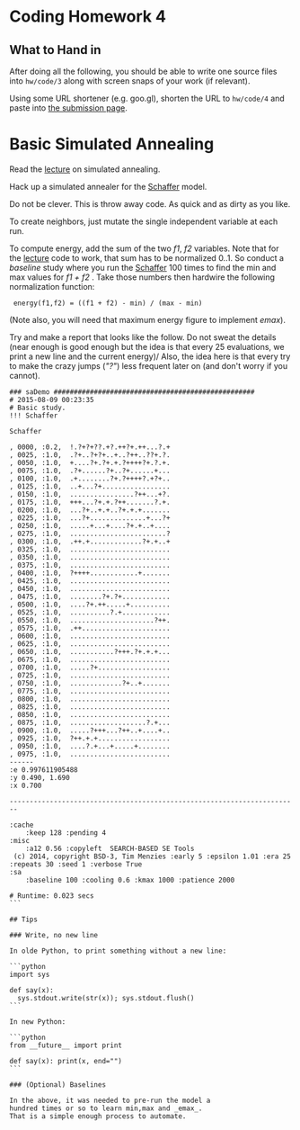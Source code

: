 # Coding Homework 4

## What to Hand in

After doing all the following, you should 
be able to write one source files into  `hw/code/3` along with
screen snaps of your work (if relevant).

Using some URL shortener (e.g. goo.gl), shorten the URL to `hw/code/4`
and paste into [the submission page](https://goo.gl/lZEmEm).


# Basic Simulated Annealing

Read the [lecture](SA.md) on simulated annealing.

Hack up a simulated annealer for the
[Schaffer](models/moeaProblems.pdf) model.

Do not be clever. This is throw away code. As quick
and as dirty as you like.

To create neighbors, just mutate the single
independent variable at each run.

To compute energy, add the sum of the two _f1_, _f2_
 variables. Note that for the [lecture](SA.md) code to
 work, that sum has to be normalized 0..1. So
 conduct a _baseline_ study where you run the
 [Schaffer](models/moeaProblems.pdf) 100 times to
 find the min and max values for _f1 + f2_ . Take
 those numbers then hardwire the following
 normalization function:
 
     energy(f1,f2) = ((f1 + f2) - min) / (max - min)

(Note also, you will need that maximum energy figure to implement _emax_).

Try and make a report that looks like the follow. Do
not sweat the details (near enough is good enough but the idea is that every
25 evaluations, we print a new line and the current energy)/
Also,  the idea here is that every try to make the crazy jumps (_"?"_) less
frequent later on (and don't worry if you cannot).


````
### saDemo ##################################################
# 2015-08-09 00:23:35
# Basic study.
!!! Schaffer

Schaffer

, 0000, :0.2,  !.?+?+??.+?.++?+.++...?.+
, 0025, :1.0,  .?+..?+?+..+..?++..??+.?.
, 0050, :1.0,  +....?+.?+.+.?++++?+.?.+.
, 0075, :1.0,  .?+......?+..?+......+...
, 0100, :1.0,  .+........?+.?++++?.+?+..
, 0125, :1.0,  ..+...?+.................
, 0150, :1.0,  ................?++...+?.
, 0175, :1.0,  +++...?+.+.?++.......?.+.
, 0200, :1.0,  ...?+..+.+..?+.+.+.......
, 0225, :1.0,  ...?+..............+...?+
, 0250, :1.0,  .....+...+....?+.+..+....
, 0275, :1.0,  ........................?
, 0300, :1.0,  .++.+.............?+.+..+
, 0325, :1.0,  .........................
, 0350, :1.0,  .........................
, 0375, :1.0,  .........................
, 0400, :1.0,  ?++++............+.......
, 0425, :1.0,  .........................
, 0450, :1.0,  .........................
, 0475, :1.0,  ........?+.?+............
, 0500, :1.0,  ....?+.++.....+..........
, 0525, :1.0,  ..........?.+............
, 0550, :1.0,  .....................?++.
, 0575, :1.0,  .++......................
, 0600, :1.0,  .........................
, 0625, :1.0,  .........................
, 0650, :1.0,  ...........?+++.?+.+.+...
, 0675, :1.0,  .........................
, 0700, :1.0,  .....?+..................
, 0725, :1.0,  .........................
, 0750, :1.0,  .............?+..+.......
, 0775, :1.0,  .........................
, 0800, :1.0,  .........................
, 0825, :1.0,  .........................
, 0850, :1.0,  .........................
, 0875, :1.0,  ...................?.+...
, 0900, :1.0,  .....?+++...?++..+....+..
, 0925, :1.0,  ?++.+.+..................
, 0950, :1.0,  ....?.+...+.....+........
, 0975, :1.0,  .........................
------
:e 0.997611905488
:y 0.490, 1.690
:x 0.700

------------------------------------------------------------------------

:cache
    :keep 128 :pending 4
:misc
    :a12 0.56 :copyleft  SEARCH-BASED SE Tools
 (c) 2014, copyright BSD-3, Tim Menzies :early 5 :epsilon 1.01 :era 25 :repeats 30 :seed 1 :verbose True
:sa
    :baseline 100 :cooling 0.6 :kmax 1000 :patience 2000

# Runtime: 0.023 secs
```

## Tips

### Write, no new line

In olde Python, to print something without a new line:

```python
import sys

def say(x): 
  sys.stdout.write(str(x)); sys.stdout.flush()
```

In new Python:

```python
from __future__ import print

def say(x): print(x, end="")
```

### (Optional) Baselines

In the above, it was needed to pre-run the model a
hundred times or so to learn min,max and _emax_.
That is a simple enough process to automate.
